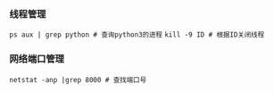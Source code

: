 ### 线程管理
``` ps aux | grep python # 查询python3的进程 ```
``` kill -9 ID # 根据ID关闭线程 ```

### 网络端口管理
``` netstat -anp |grep 8000 # 查找端口号 ```
